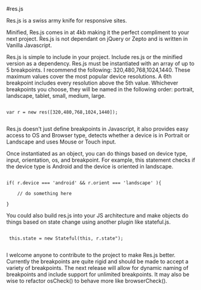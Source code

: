 #res.js


Res.js is a swiss army knife for responsive sites.


Minified, Res.js comes in at 4kb making it the perfect compliment to your next project. Res.js is not dependant on jQuery or Zepto and is written in Vanilla Javascript.


Res.js is simple to include in your project. Include res.js or the minified version as a dependency. Res.js must be instantiated with an array of up to 5 breakpoints. I recommend the following: 320,480,768,1024,1440. These maximum values cover the most popular device resolutions. A 6th breakpoint includes every resolution above the 5th value. Whichever breakpoints you choose, they will be named in the following order: portrait, landscape, tablet, small, medium, large. 


```

var r = new res([320,480,768,1024,1440]);


```

Res.js doesn't just define breakpoints in Javascript, it also provides easy access to OS and Browser type, detects whether a device is in Portrait or Landscape and uses Mouse or Touch input.

Once instantiated as an object, you can do things based on device type, input, orientation, os, and breakpoint. For example, this statement checks if the device type is Android and the device is oriented in landscape.

```

if( r.device === 'android' && r.orient === 'landscape' ){
	
	// do something here

}

```

You could also build res.js into your JS architecture and make objects do things based on state change using another plugin like stateful.js.


```

 this.state = new Stateful(this, r.state");
 

```


I welcome anyone to contribute to the project to make Res.js better. Currently the breakpoints are quite rigid and should be made to accept a variety of breakpoints. The next release will allow for dynamic naming of breakpoints and include support for unlimited breakpoints. It may also be wise to refactor osCheck() to behave more like browserCheck().